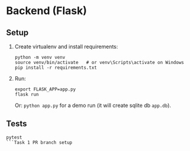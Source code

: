 # Backend (Flask)

## Setup
1. Create virtualenv and install requirements:
   ```
   python -m venv venv
   source venv/bin/activate   # or venv\Scripts\activate on Windows
   pip install -r requirements.txt
   ```
2. Run:
   ```
   export FLASK_APP=app.py
   flask run
   ```
   Or: `python app.py` for a demo run (it will create sqlite db `app.db`).

## Tests
```
pytest
```T a s k   1   P R   b r a n c h   s e t u p  
 